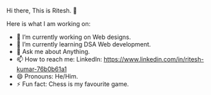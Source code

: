Hi there, This is Ritesh. 👋


Here is what I am working on:

- 🔭 I’m currently working on Web designs.
- 🌱 I’m currently learning DSA Web development.
- 💬 Ask me about Anything.
- 📫 How to reach me: LinkedIn: https://www.linkedin.com/in/ritesh-kumar-76b0b61a1
- 😄 Pronouns: He/Him.
- ⚡ Fun fact: Chess is my favourite game.
